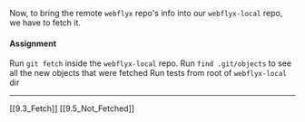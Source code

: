 Now, to bring the remote ```webflyx``` repo's info into  our ```webflyx-local``` repo, we have to fetch it.

#### Assignment
Run ```git fetch``` inside the ```webflyx-local``` repo.
Run ```find .git/objects``` to see all the new objects that were fetched
Run tests from root of ```webflyx-local``` dir

---
[[9.3_Fetch]]
[[9.5_Not_Fetched]] 